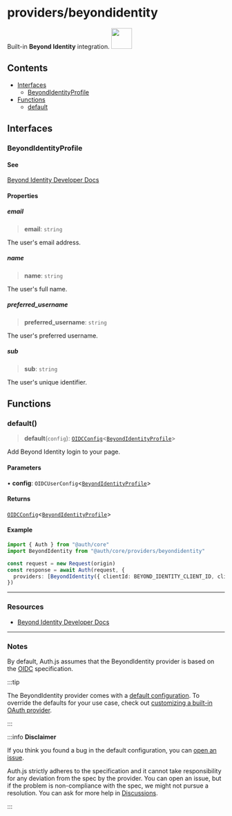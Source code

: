 # providers/beyondidentity

<div style={{backgroundColor: "#5077c5", display: "flex", justifyContent: "space-between", color: "#fff", padding: 16}}>
<span>Built-in <b>Beyond Identity</b> integration.</span>
<a href="https://www.beyondidentity.com/">
  <img style={{display: "block"}} src="https://authjs.dev/img/providers/beyondidentity.svg" height="48" width="48"/>
</a>
</div>

## Contents

- [Interfaces](beyondidentity.md#interfaces)
    - [BeyondIdentityProfile](beyondidentity.md#beyondidentityprofile)
- [Functions](beyondidentity.md#functions)
    - [default](beyondidentity.md#default)

## Interfaces

### BeyondIdentityProfile

#### See

[Beyond Identity Developer Docs](https://developer.beyondidentity.com/)

#### Properties

##### email

> **email**: `string`

The user's email address.

##### name

> **name**: `string`

The user's full name.

##### preferred\_username

> **preferred\_username**: `string`

The user's preferred username.

##### sub

> **sub**: `string`

The user's unique identifier.

## Functions

### default()

> **default**(`config`): [`OIDCConfig`](../providers.md#oidcconfigprofile)\<[`BeyondIdentityProfile`](beyondidentity.md#beyondidentityprofile)\>

Add Beyond Identity login to your page.

#### Parameters

• **config**: `OIDCUserConfig`\<[`BeyondIdentityProfile`](beyondidentity.md#beyondidentityprofile)\>

#### Returns

[`OIDCConfig`](../providers.md#oidcconfigprofile)\<[`BeyondIdentityProfile`](beyondidentity.md#beyondidentityprofile)\>

#### Example

```ts
import { Auth } from "@auth/core"
import BeyondIdentity from "@auth/core/providers/beyondidentity"

const request = new Request(origin)
const response = await Auth(request, {
  providers: [BeyondIdentity({ clientId: BEYOND_IDENTITY_CLIENT_ID, clientSecret: BEYOND_IDENTITY_CLIENT_SECRET, issuer: BEYOND_IDENTITY_ISSUER })],
})
```

---

### Resources

- [Beyond Identity Developer Docs](https://developer.beyondidentity.com/)

---

### Notes

By default, Auth.js assumes that the BeyondIdentity provider is
based on the [OIDC](https://openid.net/specs/openid-connect-core-1_0.html) specification.

:::tip

The BeyondIdentity provider comes with a [default configuration](https://github.com/nextauthjs/next-auth/blob/main/packages/core/src/providers/beyondidentity.ts).
To override the defaults for your use case, check out [customizing a built-in OAuth provider](https://authjs.dev/guides/providers/custom-provider#override-default-options).

:::

:::info **Disclaimer**

If you think you found a bug in the default configuration, you can [open an issue](https://authjs.dev/new/provider-issue).

Auth.js strictly adheres to the specification and it cannot take responsibility for any deviation from
the spec by the provider. You can open an issue, but if the problem is non-compliance with the spec,
we might not pursue a resolution. You can ask for more help in [Discussions](https://authjs.dev/new/github-discussions).

:::
